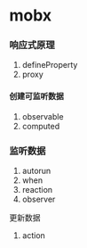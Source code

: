 # mobx

### 响应式原理

1. defineProperty
2. proxy

#### 创建可监听数据

1. observable
2. computed

### 监听数据

1. autorun
2. when
3. reaction
4. observer

更新数据

1. action

